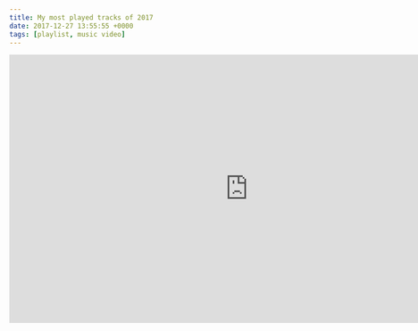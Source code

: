 ```yaml
---
title: My most played tracks of 2017
date: 2017-12-27 13:55:55 +0000
tags: [playlist, music video]
---
```

<iframe width="853" height="480" src="https://www.youtube-nocookie.com/embed/videoseries?list=PLSyicGYQYTXHt8ArOVzhRevNnmM9ST_u5" frameborder="0" gesture="media" allow="encrypted-media" allowfullscreen></iframe>
